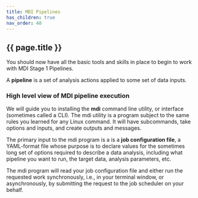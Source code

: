 ```yaml
---
title: MDI Pipelines
has_children: true
nav_order: 40
---
```


## {{ page.title }}

You should now have all the basic tools and skills in place
to begin to work with MDI Stage 1 Pipelines.

A **pipeline** is a set of analysis actions applied to some
set of data inputs.

### High level view of MDI pipeline execution

We will guide you to installing
the **mdi** command line utility, or interface (sometimes called
a CLI). The mdi utility is a program subject to the same rules you 
learned for any Linux command. It will have subcommands, take 
options and inputs, and create outputs and messages.  

The primary input to the mdi program is
a is a **job configuration file**, a YAML-format file 
whose purpose is to declare values for the sometimes
long set of options required to describe a data analysis, 
including what pipeline you want to run, the target 
data, analysis parameters, etc.

The mdi program will read your job configuration file and 
either run the requested work synchronously, i.e., in your
terminal window, or asynchronously, by submitting the request
to the job scheduler on your behalf.
